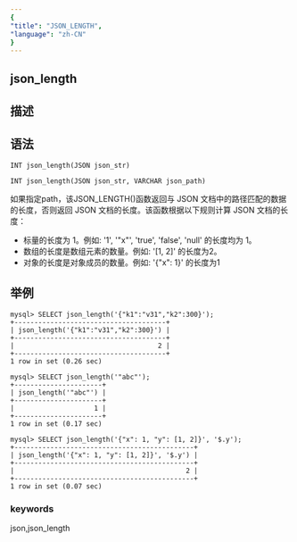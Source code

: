 ```yaml
---
{
"title": "JSON_LENGTH",
"language": "zh-CN"
}
---
```


## json_length
## 描述
## 语法

`INT json_length(JSON json_str)`

`INT json_length(JSON json_str, VARCHAR json_path)`

如果指定path，该JSON_LENGTH()函数返回与 JSON 文档中的路径匹配的数据的长度，否则返回 JSON 文档的长度。该函数根据以下规则计算 JSON 文档的长度：

* 标量的长度为 1。例如: '1', '"x"', 'true', 'false', 'null' 的长度均为 1。
* 数组的长度是数组元素的数量。例如: '[1, 2]' 的长度为2。
* 对象的长度是对象成员的数量。例如: '{"x": 1}' 的长度为1

## 举例

```
mysql> SELECT json_length('{"k1":"v31","k2":300}');
+--------------------------------------+
| json_length('{"k1":"v31","k2":300}') |
+--------------------------------------+
|                                    2 |
+--------------------------------------+
1 row in set (0.26 sec)

mysql> SELECT json_length('"abc"');
+----------------------+
| json_length('"abc"') |
+----------------------+
|                    1 |
+----------------------+
1 row in set (0.17 sec)

mysql> SELECT json_length('{"x": 1, "y": [1, 2]}', '$.y');
+---------------------------------------------+
| json_length('{"x": 1, "y": [1, 2]}', '$.y') |
+---------------------------------------------+
|                                           2 |
+---------------------------------------------+
1 row in set (0.07 sec)
```
### keywords
json,json_length

